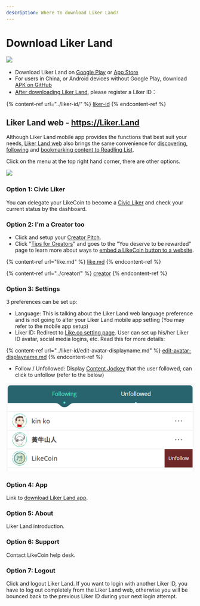 ```yaml
---
description: Where to download Liker Land?
---
```


# Download Liker Land

![](../../.gitbook/assets/likecoin\_ad72\_appstore\_og\_ios\_android.png)

* Download Liker Land on [Google Play](https://play.google.com/store/apps/details?id=com.oice) or [App Store](https://apps.apple.com/hk/app/liker-land/id1248232355)
* For users in China, or Android devices without Google Play, download [APK on GitHub](https://github.com/likecoin/likecoin-app/releases)
* [After downloading Liker Land](https://liker.land/getapp), please register a Liker ID：

{% content-ref url="../liker-id/" %}
[liker-id](../liker-id/)
{% endcontent-ref %}

## Liker Land web - https://Liker.Land <a href="#liker-land-web" id="liker-land-web"></a>

Although Liker Land mobile app provides the functions that best suit your needs, [Liker Land web](https://liker.land/) also brings the same convenience for [discovering, following](today-headline.md) and [bookmarking content to Readling List](readling-list.md).

Click on the menu at the top right hand corner, there are other options.

![](https://gblobscdn.gitbook.com/assets%2F-LL4mdaVjNgL6A1--PV0%2F-MDJjdmH4gPPkYdgO50G%2F-MDJkMQN\_N9l6TOGbQY9%2FLiker%20Land%20Web%202.png?alt=media\&token=26a63b5c-8744-4046-ac1d-e1322809a268)

### **Option 1: Civic Liker**

You can delegate your LikeCoin to become a [Civic Liker](../civic-liker/) and check your current status by the dashboard.

### **Option 2: I'm a Creator too**

* Click and setup your [Creator Pitch](../creatortools/creators-pitch.md).
* Click "[Tips for Creators](https://liker.land/creators)" and goes to the "You deserve to be rewarded" page to learn more about ways to [embed a LikeCoin button to a website](https://liker.land/creators/setup).

{% content-ref url="like.md" %}
[like.md](like.md)
{% endcontent-ref %}

{% content-ref url="../creator/" %}
[creator](../creator/)
{% endcontent-ref %}

### **Option 3: Settings**

3 preferences can be set up:

* Language: This is talking about the Liker Land web language preference and is not going to alter your Liker Land mobile app setting (You may refer to the mobile app setup)
* Liker ID: Redirect to [Like.co setting page](https://like.co/in/settings). User can set up his/her Liker ID avatar, social media logins, etc. Read this for more details:

{% content-ref url="../liker-id/edit-avatar-displayname.md" %}
[edit-avatar-displayname.md](../liker-id/edit-avatar-displayname.md)
{% endcontent-ref %}

* Follow / Unfollowed: Display [Content Jockey](superlike.md) that the user followed, can click to unfollow (refer to the below)

![](../../.gitbook/assets/liker-land-web-3-en.png)

### **Option 4: App**

Link to [download Liker Land app](https://liker.land/getapp).

### **Option 5: About**

Liker Land introduction.

### **Option 6: Support**

Contact LikeCoin help desk.

### **Option 7: Logout**

Click and logout Liker Land. If you want to login with another Liker ID, you have to log out completely from the Liker Land web, otherwise you will be bounced back to the previous Liker ID during your next login attempt.
